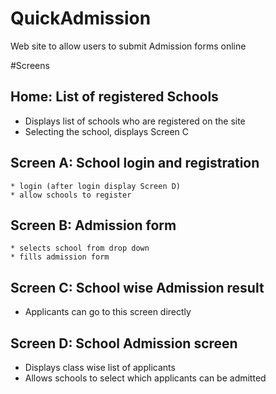 # QuickAdmission
Web site to allow users to submit Admission forms online

#Screens
## Home: List of registered Schools
  * Displays list of schools who are registered on the site
  * Selecting the school, displays Screen C
## Screen A: School login and registration
	* login (after login display Screen D)
	* allow schools to register
## Screen B: Admission form
	* selects school from drop down
	* fills admission form
## Screen C: School wise Admission result
  * Applicants can go to this screen directly
## Screen D: School Admission screen
  * Displays class wise list of applicants 
  * Allows schools to select which applicants can be admitted
